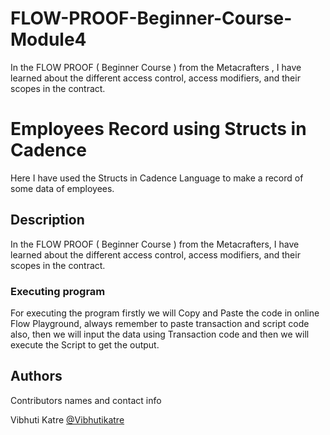 # FLOW-PROOF-Beginner-Course-Module4
In the FLOW PROOF ( Beginner Course ) from the Metacrafters , I have learned about the different access control, access modifiers, and their scopes in the contract.

# Employees Record using Structs in Cadence
Here I have used the Structs in Cadence Language to make a record of some data of employees.

## Description
In the FLOW PROOF ( Beginner Course ) from the Metacrafters,  I have learned about the different access control, access modifiers, and their scopes in the contract.


### Executing program
For executing the program firstly we will Copy and Paste the code in online Flow Playground, always remember to paste transaction and script code also, then we will input the data using Transaction code and then we will execute the Script to get the output.

## Authors
Contributors names and contact info

Vibhuti Katre
[@Vibhutikatre](https://twitter.com/Vibhutikatre)


